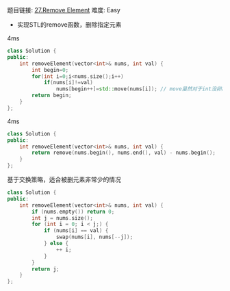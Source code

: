 题目链接: [27.Remove Element][1]
难度: Easy

- 实现STL的remove函数，删除指定元素

4ms
```cpp
class Solution {
public:
    int removeElement(vector<int>& nums, int val) {
        int begin=0;
        for(int i=0;i<nums.size();i++) 
            if(nums[i]!=val) 
                nums[begin++]=std::move(nums[i]); // move虽然对于int没卵用，但在模板类中就有用了
        return begin;
    }
};
```

4ms
```cpp
class Solution {
public:
    int removeElement(vector<int>& nums, int val) {
        return remove(nums.begin(), nums.end(), val) - nums.begin(); 
    }
};
```

基于交换策略，适合被删元素非常少的情况
```cpp
class Solution {
public:
    int removeElement(vector<int>& nums, int val) {
        if (nums.empty()) return 0;
        int j = nums.size();
        for (int i = 0; i < j;) {
            if (nums[i] == val) {
                swap(nums[i], nums[--j]);
            } else {
                ++ i;
            }
        }
        return j;
    }
};
```

[1]: https://leetcode.com/problems/remove-element/